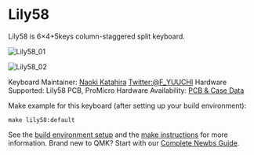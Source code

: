 # Lily58

Lily58 is 6×4+5keys column-staggered split keyboard.

![Lily58_01](https://user-images.githubusercontent.com/6285554/45210815-92744a00-b2cb-11e8-977a-8c1a93584f17.jpg)

![Lily58_02](https://user-images.githubusercontent.com/6285554/45337733-7b33a600-b5c4-11e8-85b0-35f1cc9bf946.png)

Keyboard Maintainer: [Naoki Katahira](https://github.com/kata0510/) [Twitter:@F_YUUCHI](https://twitter.com/F_YUUCHI)
Hardware Supported: Lily58 PCB, ProMicro
Hardware Availability: [PCB & Case Data](https://github.com/kata0510/Lily58)

Make example for this keyboard (after setting up your build environment):

    make lily58:default

See the [build environment setup](https://docs.qmk.fm/#/getting_started_build_tools) and the [make instructions](https://docs.qmk.fm/#/getting_started_make_guide) for more information. Brand new to QMK? Start with our [Complete Newbs Guide](https://docs.qmk.fm/#/newbs).